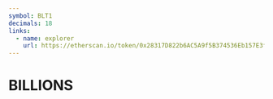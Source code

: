 ```yaml
---
symbol: BLT1
decimals: 18
links:
  - name: explorer
    url: https://etherscan.io/token/0x28317D822b6AC5A9f5B374536Eb157E3f424c8D0
---
```


# BILLIONS
